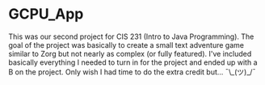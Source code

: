 # GCPU_App

This was our second project for CIS 231 (Intro to Java Programming). The goal of the project was basically to create a small text adventure game similar to Zorg but not nearly as complex (or fully featured). I've included basically everything I needed to turn in for the project and ended up with a B on the project. Only wish I had time to do the extra credit but... ¯\\\_(ツ)_/¯
